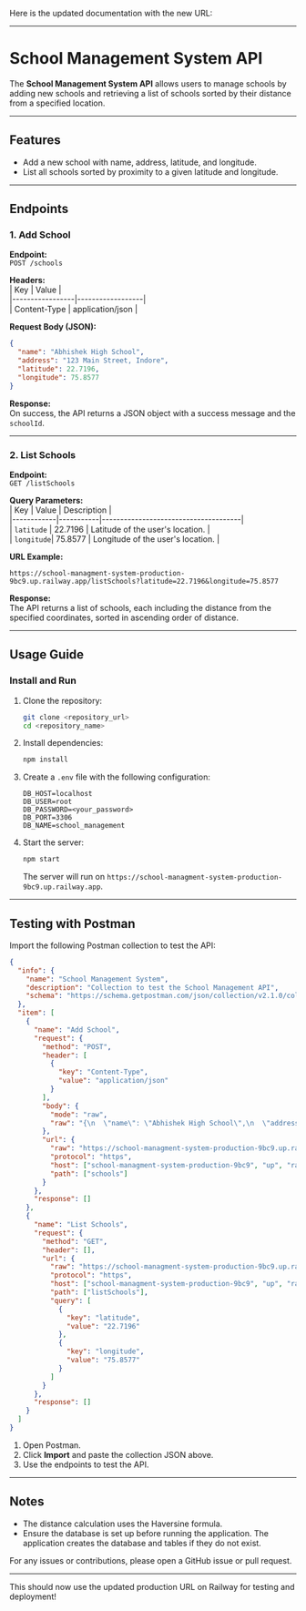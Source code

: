 Here is the updated documentation with the new URL:

---

# School Management System API

The **School Management System API** allows users to manage schools by adding new schools and retrieving a list of schools sorted by their distance from a specified location.

---

## Features

- Add a new school with name, address, latitude, and longitude.
- List all schools sorted by proximity to a given latitude and longitude.

---

## Endpoints

### 1. Add School

**Endpoint:**  
`POST /schools`

**Headers:**  
| Key            | Value            |  
|-----------------|------------------|  
| Content-Type    | application/json |  

**Request Body (JSON):**  
```json
{
  "name": "Abhishek High School",
  "address": "123 Main Street, Indore",
  "latitude": 22.7196,
  "longitude": 75.8577
}
```

**Response:**  
On success, the API returns a JSON object with a success message and the `schoolId`.

---

### 2. List Schools

**Endpoint:**  
`GET /listSchools`

**Query Parameters:**  
| Key        | Value     | Description                          |  
|------------|-----------|--------------------------------------|  
| `latitude` | 22.7196   | Latitude of the user's location.     |  
| `longitude`| 75.8577   | Longitude of the user's location.    |  

**URL Example:**  
```
https://school-managment-system-production-9bc9.up.railway.app/listSchools?latitude=22.7196&longitude=75.8577
```

**Response:**  
The API returns a list of schools, each including the distance from the specified coordinates, sorted in ascending order of distance.

---

## Usage Guide

### Install and Run

1. Clone the repository:
   ```bash
   git clone <repository_url>
   cd <repository_name>
   ```

2. Install dependencies:
   ```bash
   npm install
   ```

3. Create a `.env` file with the following configuration:
   ```env
   DB_HOST=localhost
   DB_USER=root
   DB_PASSWORD=<your_password>
   DB_PORT=3306
   DB_NAME=school_management
   ```

4. Start the server:
   ```bash
   npm start
   ```

   The server will run on `https://school-managment-system-production-9bc9.up.railway.app`.

---

## Testing with Postman

Import the following Postman collection to test the API:

```json
{
  "info": {
    "name": "School Management System",
    "description": "Collection to test the School Management API",
    "schema": "https://schema.getpostman.com/json/collection/v2.1.0/collection.json"
  },
  "item": [
    {
      "name": "Add School",
      "request": {
        "method": "POST",
        "header": [
          {
            "key": "Content-Type",
            "value": "application/json"
          }
        ],
        "body": {
          "mode": "raw",
          "raw": "{\n  \"name\": \"Abhishek High School\",\n  \"address\": \"123 Main Street, Indore\",\n  \"latitude\": 22.7196,\n  \"longitude\": 75.8577\n}"
        },
        "url": {
          "raw": "https://school-managment-system-production-9bc9.up.railway.app/schools",
          "protocol": "https",
          "host": ["school-managment-system-production-9bc9", "up", "railway", "app"],
          "path": ["schools"]
        }
      },
      "response": []
    },
    {
      "name": "List Schools",
      "request": {
        "method": "GET",
        "header": [],
        "url": {
          "raw": "https://school-managment-system-production-9bc9.up.railway.app/listSchools?latitude=22.7196&longitude=75.8577",
          "protocol": "https",
          "host": ["school-managment-system-production-9bc9", "up", "railway", "app"],
          "path": ["listSchools"],
          "query": [
            {
              "key": "latitude",
              "value": "22.7196"
            },
            {
              "key": "longitude",
              "value": "75.8577"
            }
          ]
        }
      },
      "response": []
    }
  ]
}
```

1. Open Postman.
2. Click **Import** and paste the collection JSON above.
3. Use the endpoints to test the API.

---

## Notes

- The distance calculation uses the Haversine formula.
- Ensure the database is set up before running the application. The application creates the database and tables if they do not exist.

For any issues or contributions, please open a GitHub issue or pull request.

---

This should now use the updated production URL on Railway for testing and deployment!